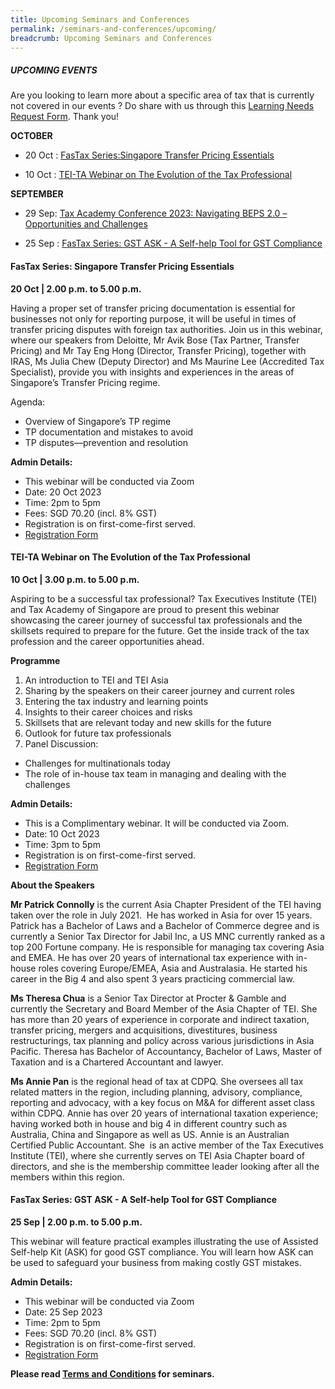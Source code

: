 ```yaml
---
title: Upcoming Seminars and Conferences
permalink: /seminars-and-conferences/upcoming/
breadcrumb: Upcoming Seminars and Conferences
---
```

##### **UPCOMING EVENTS**
Are you looking to learn more about a specific area of tax that is currently not covered in our events ? 
Do share with us through this [Learning Needs Request Form](https://form.gov.sg/5d2c51283703d80011e52615). Thank you!

**OCTOBER**
* 20 Oct : [FasTax Series:Singapore Transfer Pricing Essentials](#20oct-ta-id)

* 10 Oct : [TEI-TA Webinar on The Evolution of the Tax Professional](#10oct-ta-id)


**SEPTEMBER**

* 29 Sep: [Tax Academy Conference 2023: Navigating BEPS 2.0 – Opportunities and Challenges](https://www.taxacademy.sg/conference-2023/)

* 25 Sep : [FasTax Series: GST ASK - A Self-help Tool for GST Compliance](#25sep-ta-id)



<a id="20oct-ta-id"></a>
#### **FasTax Series: Singapore Transfer Pricing Essentials**<br>
**20 Oct | 2.00 p.m. to 5.00 p.m.**

Having a proper set of transfer pricing documentation is essential for businesses not only for reporting purpose, it will be useful in times of transfer pricing disputes with foreign tax authorities. Join us in this webinar, where our speakers from Deloitte, Mr Avik Bose (Tax Partner, Transfer Pricing) and Mr Tay Eng Hong (Director, Transfer Pricing), together with IRAS, Ms Julia Chew (Deputy Director) and Ms Maurine Lee (Accredited Tax Specialist), provide you with insights and experiences in the areas of Singapore’s Transfer Pricing regime.

Agenda:
* Overview of Singapore’s TP regime
* TP documentation and mistakes to avoid
* TP disputes—prevention and resolution

**Admin Details:**
* This webinar will be conducted via Zoom
* Date: 20 Oct 2023
* Time: 2pm to 5pm
* Fees: SGD 70.20 (incl. 8% GST)
* Registration is on first-come-first served.
* [Registration Form](https://form.gov.sg/650a93232ccd0f0012d9ea9b)


<a id="10oct-ta-id"></a>
#### **TEI-TA Webinar on The Evolution of the Tax Professional**<br>
**10 Oct | 3.00 p.m. to 5.00 p.m.**

Aspiring to be a successful tax professional? Tax Executives Institute (TEI) and Tax Academy of Singapore are proud to present this webinar showcasing the career journey of successful tax professionals and the skillsets required to prepare for the future. Get the inside track of the tax profession and the career opportunities ahead.

**Programme**

1. An introduction to TEI and TEI Asia
2. Sharing by the speakers on their career journey and current roles
3. Entering the tax industry and learning points
4. Insights to their career choices and risks
5. Skillsets that are relevant today and new skills for the future
6. Outlook for future tax professionals
7. Panel Discussion:
* Challenges for multinationals today
* The role of in-house tax team in managing and dealing with the challenges

**Admin Details:**
* This is a Complimentary webinar. It will be conducted via Zoom.
* Date: 10 Oct 2023
* Time: 3pm to 5pm
* Registration is on first-come-first served.
* [Registration Form](https://form.gov.sg/65105a7f8387e00012db46d4)

**About the Speakers**

**Mr Patrick Connolly** is the current Asia Chapter President of the TEI having taken over the role in July 2021.&nbsp; He has worked in Asia for over 15 years. Patrick has a Bachelor of Laws and a Bachelor of Commerce degree and is currently a Senior Tax Director for Jabil Inc, a US MNC currently ranked as a top 200 Fortune company.&nbsp;He is responsible for managing tax covering Asia and EMEA.&nbsp;He has over 20 years of international tax experience with in-house roles covering Europe/EMEA, Asia and Australasia.&nbsp;He started his career in the Big 4 and also spent 3 years practicing commercial law.

**Ms Theresa Chua** is a Senior Tax Director at Procter &amp; Gamble and currently the Secretary and Board Member of the Asia Chapter of TEI. She has more than 20 years of experience in corporate and indirect taxation, transfer pricing, mergers and acquisitions, divestitures, business restructurings, tax planning and policy across various jurisdictions in Asia Pacific. Theresa has Bachelor of Accountancy, Bachelor of Laws, Master of Taxation and is a Chartered Accountant and lawyer.

**Ms Annie Pan** is the regional head of tax at CDPQ. She oversees all tax related matters in the region, including planning, advisory, compliance, reporting and advocacy, with a key focus on M&amp;A for different asset class within CDPQ. Annie has over 20 years of international taxation experience; having worked both in house and big 4 in different country such as Australia, China and Singapore as well as US. Annie is an Australian Certified Public Accountant. She &nbsp;is an active member of the Tax Executives Institute (TEI), where she currently serves on TEI Asia Chapter board of directors, and she is the membership committee leader looking after all the members within this region.


<a id="25sep-ta-id"></a>
#### **FasTax Series: GST ASK - A Self-help Tool for GST Compliance**<br>
**25 Sep | 2.00 p.m. to 5.00 p.m.**

This webinar will feature practical examples illustrating the use of Assisted Self-help Kit (ASK) for good GST compliance.  You will learn how ASK can be used to safeguard your business from making costly GST mistakes.

**Admin Details:**
* This webinar will be conducted via Zoom
* Date: 25 Sep 2023
* Time: 2pm to 5pm
* Fees: SGD 70.20 (incl. 8% GST)
* Registration is on first-come-first served.
* [Registration Form](https://form.gov.sg/64fbf7eebe9c4200126c5af0)





**Please read [Terms and Conditions](https://production-iras-tax-academy.netlify.com/executive-tax-programmes/terms-and-conditions/) for seminars.**